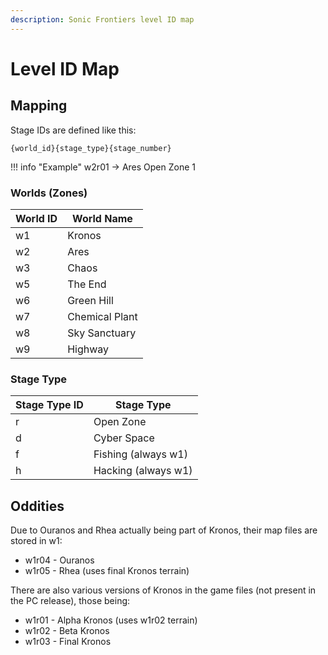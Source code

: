 ```yaml
---
description: Sonic Frontiers level ID map
---
```


# Level ID Map

## Mapping
Stage IDs are defined like this:
```
{world_id}{stage_type}{stage_number}
```
!!! info "Example"
    w2r01 -> Ares Open Zone 1

### Worlds (Zones)

World ID | World Name
-------- | -----------
w1       | Kronos
w2       | Ares
w3       | Chaos
w5       | The End
w6       | Green Hill
w7       | Chemical Plant
w8       | Sky Sanctuary
w9       | Highway

### Stage Type

Stage Type ID | Stage Type
------------- | -----------
r             | Open Zone
d             | Cyber Space
f             | Fishing (always w1)
h             | Hacking (always w1)

## Oddities
Due to Ouranos and Rhea actually being part of Kronos, their map files are stored in w1:

- w1r04 - Ouranos
- w1r05 - Rhea (uses final Kronos terrain)

There are also various versions of Kronos in the game files (not present in the PC release), those being:

- w1r01 - Alpha Kronos (uses w1r02 terrain)
- w1r02 - Beta Kronos
- w1r03 - Final Kronos

